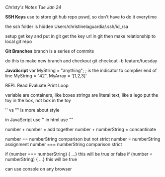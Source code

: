 *Christy's Notes Tue Jan 24*

**SSH Keys**
use to store git hub repo pswd, so don't have to do it everytime

the ssh folder is hidden
Users/christinelaguardia/.ssh/id_rsa

setup
get key and put in git
get the key url in git
then make relationship to local git repo

**Git Branches**
branch is a series of commits

do this to make new branch and checkout
git checkout -b feature/tuesday

**JavaScript**
var MyString = "anything";
; is the indicator to complier end of line
MyString = "42",
MyArray = '[1,2,3]'

REPL
Read
Evaluate
Print
Loop

variable are containers, like boxes
strings are literal text, like a lego
put the toy in the box, not box in the toy

'' vs "" is more about style

in JavaScript use ''
in html use ""

number + number = add together
number + numberString = concantinate

number == numberString  comparison but not strict
number = numberString  assignment
number === numberString  comparison strict

if (number === numberString) { ...}  this will be true or false
if (number = numberString) { ...}  this will be true



can use console on any browser
